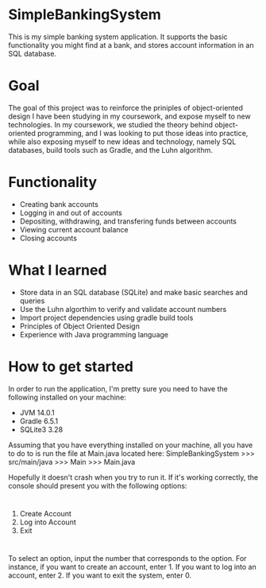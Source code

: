 # SimpleBankingSystem

This is my simple banking system application. It supports the basic functionality you might find at a bank, and stores account information in an SQL database. 

# Goal

The goal of this project was to reinforce the priniples of object-oriented design I have been studying in my coursework, and expose myself to new technologies. 
In my coursework, we studied the theory behind object-oriented programming, and I was looking to put those ideas into practice, while also exposing myself to new 
ideas and technology, namely SQL databases, build tools such as Gradle, and the Luhn algorithm.

# Functionality

- Creating bank accounts
- Logging in and out of accounts
- Depositing, withdrawing, and transfering funds between accounts
- Viewing current account balance
- Closing accounts

# What I learned

- Store data in an SQL database (SQLite) and make basic searches and queries
- Use the Luhn algorthim to verify and validate account numbers
- Import project dependencies using gradle build tools
- Principles of Object Oriented Design
- Experience with Java programming language

# How to get started

In order to run the application, I'm pretty sure you need to have the following installed on your machine:

- JVM 14.0.1 
- Gradle 6.5.1
- SQLite3 3.28 

Assuming that you have everything installed on your machine, all you have to do to is run the file at Main.java located here: SimpleBankingSystem >>> src/main/java >>> Main >>> Main.java

Hopefully it doesn't crash when you try to run it. If it's working correctly, the console should present you with the following options:
#
1. Create Account
2. Log into Account
0. Exit
#
To select an option, input the number that corresponds to the option. For instance, if you want to create an account, enter 1. If you want to log into an account, enter 2. If you want to exit the system, enter 0.






